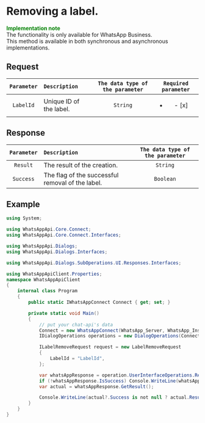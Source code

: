 # Removing a label.
**<span style="color:green">Implementation note</span>** <br/>
The functionality is only available for WhatsApp Business. <br/>
This method is available in both synchronous and asynchronous implementations.

## Request
| `Parameter` | `Description`                        | `The data type of the parameter` |   `Required parameter`   |
|:-----------:|:-------------------------------------|:--------------------------------:|:------------------------:|
| `LabelId`   | Unique ID of the label.              | `String`                         | <ul><li>- [x] </li></ul> |

## Response
| `Parameter`           | `Description`                                           | `The data type of the parameter` | 
|:---------------------:|:--------------------------------------------------------|:--------------------------------:|
| `Result`              | The result of the creation.                             | `String`                         |
| `Success`             | The flag of the successful removal of the label.        | `Boolean`                        |

## Example
```csharp
using System;

using WhatsAppApi.Core.Connect;
using WhatsAppApi.Core.Connect.Interfaces;

using WhatsAppApi.Dialogs;
using WhatsAppApi.Dialogs.Interfaces;

using WhatsAppApi.Dialogs.SubOperations.UI.Responses.Interfaces;

using WhatsAppApiClient.Properties;
namespace WhatsAppApiClient
{
    internal class Program
    {
        public static IWhatsAppConnect Connect { get; set; }

        private static void Main()
        {
            // put your chat-api's data
            Connect = new WhatsAppConnect(WhatsApp_Server, WhatsApp_Instance, WhatsApp_Token); 
            IDialogOperations operations = new DialogOperations(Сonnect);

            ILabelRemoveRequest request = new LabelRemoveRequest
            {
                LabelId = "LabelId",
            };

            var whatsAppResponse = operation.UserInterfaceOperations.RemoveLabel(request);
            if (!whatsAppResponse.IsSuccess) Console.WriteLine(whatsAppResponse.Exception);
            var actual = whatsAppResponse.GetResult();

            Console.WriteLine(actual?.Success is not null ? actual.Result : actual?.ErrorMessage);
        }
    }
}
